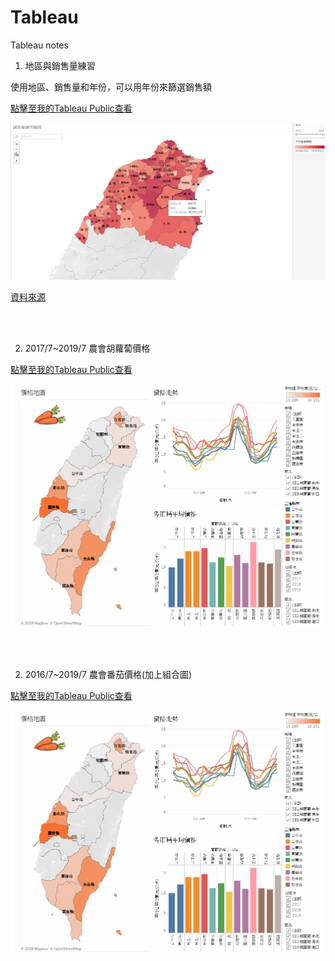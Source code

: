 # Tableau
Tableau notes



1. 地區與銷售量練習

使用地區、銷售量和年份，可以用年份來篩選銷售額 

[點擊至我的Tableau Public查看](https://public.tableau.com/profile/chia.jung.chang#!/vizhome/8838/1?publish=yes)

![Github](https://github.com/chiajung0001/Tableau/blob/master/pic/demo1.png)

[資料來源](https://ynotsmarter.wordpress.com/2017/06/25/%E8%B7%9F%E8%91%97%E5%B0%8F%E9%83%AD%E9%83%AD%E5%AD%B8tableau02-%E5%9C%B0%E5%9C%96%E8%B3%87%E6%96%99%E8%A6%96%E8%A6%BA%E5%8C%96/)

<br /> 

<br /> 

2. 2017/7~2019/7 農會胡蘿蔔價格

[點擊至我的Tableau Public查看](https://public.tableau.com/profile/chia.jung.chang#!/vizhome/1_15636942754840/20172019)

![Github](https://github.com/chiajung0001/Tableau/blob/master/pic/carrot.png)

<br /> 

<br /> 

2. 2016/7~2019/7 農會番茄價格(加上組合圖)

[點擊至我的Tableau Public查看](https://public.tableau.com/profile/chia.jung.chang#!/vizhome/8002/sheet3)

![Github](https://github.com/chiajung0001/Tableau/blob/master/pic/carrot.png)



